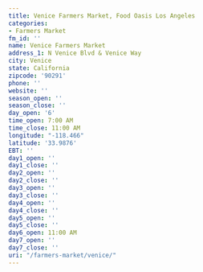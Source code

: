 ```yaml
---
title: Venice Farmers Market, Food Oasis Los Angeles
categories:
- Farmers Market
fm_id: ''
name: Venice Farmers Market
address_1: N Venice Blvd & Venice Way
city: Venice
state: California
zipcode: '90291'
phone: ''
website: ''
season_open: ''
season_close: ''
day_open: '6'
time_open: 7:00 AM
time_close: 11:00 AM
longitude: "-118.466"
latitude: '33.9876'
EBT: ''
day1_open: ''
day1_close: ''
day2_open: ''
day2_close: ''
day3_open: ''
day3_close: ''
day4_open: ''
day4_close: ''
day5_open: ''
day5_close: ''
day6_open: 11:00 AM
day7_open: ''
day7_close: ''
uri: "/farmers-market/venice/"
---
```


